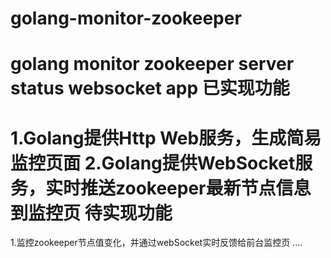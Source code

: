 golang-monitor-zookeeper
===================
golang monitor zookeeper server status websocket app
已实现功能
==================================================
1.Golang提供Http Web服务，生成简易监控页面
2.Golang提供WebSocket服务，实时推送zookeeper最新节点信息到监控页
待实现功能
==================================================
1.监控zookeeper节点值变化，并通过webSocket实时反馈给前台监控页
....
